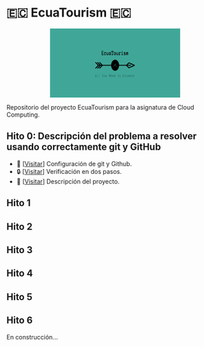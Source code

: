 # :ecuador: EcuaTourism 🇪🇨

<p align='center'>
<img src="./docs/imgs/EcuaTourism_logo.png" alt="drawing" height="160" width=60% align='center'/>
</p>

Repositorio del proyecto EcuaTourism para la asignatura de Cloud Computing.

## Hito 0: Descripción del problema a resolver usando correctamente git y GitHub

* :hammer:  [[Visitar](https://github.com/Roark98/EcuaTourism/blob/main/docs/hito_0/repo_config.md)] Configuración de git y Github.
* :lock:  [[Visitar](https://github.com/Roark98/EcuaTourism/blob/main/docs/hito_0/two_step_verification.md)] Verificación en dos pasos.
* :pencil:  [[Visitar](https://github.com/Roark98/EcuaTourism/blob/main/docs/hito_0/project_description.md)] Descripción del proyecto.

## Hito 1

## Hito 2

## Hito 3

## Hito 4

## Hito 5

## Hito 6

En construcción...
